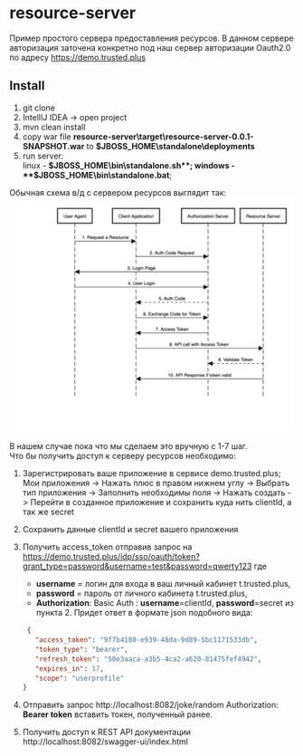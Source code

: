 # resource-server

Пример простого сервера предоставления ресурсов.
В данном сервере авторизация заточена конкретно под наш сервер авторизации Oauth2.0 по адресу https://demo.trusted.plus

## Install
1. git clone
2. IntellIJ IDEA -> open project
3. mvn clean install
4. copy war file  **resource-server\target\resource-server-0.0.1-SNAPSHOT.war** to **$JBOSS_HOME\standalone\deployments**
5. run server:   
   linux - **$JBOSS_HOME\bin\standalone.sh**;  
   windows - **$JBOSS_HOME\bin\standalone.bat**;

Обычная схема в/д с сервером ресурсов выглядит так:
![oauthScheme](./image/AuthCodeFlowSequenceDiagram-1.png)

В нашем случае пока что мы сделаем это вручную с 1-7 шаг.  
Что бы получить доступ к серверу ресурсов необходимо: 
1. Зарегистрировать ваше приложение в сервисе demo.trusted.plus;  
   Мои приложения -> Нажать плюс в правом нижнем углу -> Выбрать тип приложения -> Заполнить необходимы поля -> 
   Нажать создать -> Перейти в созданное приложение и сохранить куда нить clientId, а так же secret
2. Сохранить данные clientId и secret вашего приложения
   
3. Получить access_token отправив запрос на 
   https://demo.trusted.plus/idp/sso/oauth/token?grant_type=password&username=test&password=qwerty123 где  
   * **username** = логин для входа в ваш личный кабинет t.trusted.plus,  
   * **password** = пароль от личного кабинета t.trusted.plus,  
   * **Authorization**: Basic Auth : **username**=clientId, **password**=secret из пункта 2.
   Придет ответ в формате json подобного вида:
   ```json 
    {
      "access_token": "9f7b4180-e939-48da-9d89-5bc1171533db",
      "token_type": "bearer",
      "refresh_token": "50e3aaca-a3b5-4ca2-a620-81475fef4942",
      "expires_in": 17,
      "scope": "userprofile"
   }
   ```
4. Отправить запрос http://localhost:8082/joke/random
   Authorization: **Bearer token** вставить токен, полученный ранее.

5. Получить доступ к REST API документации http://localhost:8082/swagger-ui/index.html